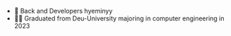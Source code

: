 - 👋 Back and Developers hyeminyy
- 👩‍🎓 Graduated from Deu-University majoring in computer engineering in 2023

<!---
hyeminyy/hyeminyy is a ✨ special ✨ repository because its `README.md` (this file) appears on your GitHub profile.
You can click the Preview link to take a look at your changes.
--->
